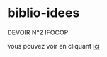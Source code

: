 # biblio-idees
DEVOIR N°2 IFOCOP

vous pouvez voir en cliquant <a href="https://mysterious-coast-27937.herokuapp.com/" target="_blank">ici</a>
